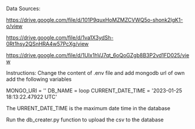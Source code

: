 Data Sources:

https://drive.google.com/file/d/101P9quxHoMZMZCVWQ5o-shonk2lgK1-o/view

https://drive.google.com/file/d/1va1X3ydSh-0Rt1hsy2QSnHRA4w57PcXg/view

https://drive.google.com/file/d/1UIx1hVJ7qt_6oQoGZgb8B3P2vd1FD025/view


Instructions:
Change the content of .env file and add mongodb url of own
add the following variables

MONGO_URI = '<url>'
DB_NAME = loop
CURRENT_DATE_TIME = '2023-01-25 18:13:22.47922 UTC'

The URRENT_DATE_TIME  is the maximum date time in the database

Run the db_creater.py function to upload the csv to the database